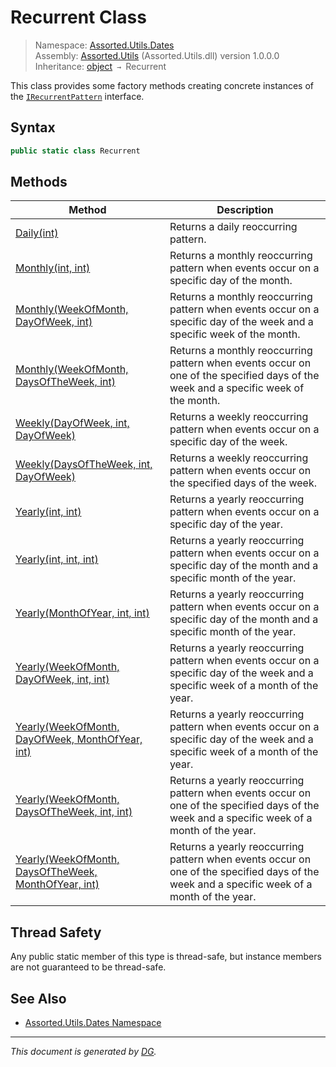 ﻿# Recurrent Class

> Namespace: [Assorted.Utils.Dates](_toc.Assorted.Utils.md#Assorted.Utils.Dates%20Namespace)\
> Assembly: [Assorted.Utils](_toc.Assorted.Utils.md) (Assorted.Utils.dll) version 1.0.0.0\
> Inheritance: [object](https://docs.microsoft.com/en-us/dotnet/api/system.object) `→` Recurrent

This class provides some factory methods creating concrete instances of the [`IRecurrentPattern`](Assorted.Utils.Dates.IRecurrentPattern.md) interface.

## Syntax

```csharp
public static class Recurrent
```

## Methods

Method | Description
--- | ---
[Daily(int)](Assorted.Utils.Dates.Recurrent.Daily.md) | Returns a daily reoccurring pattern.
[Monthly(int, int)](Assorted.Utils.Dates.Recurrent.Monthly.md#Monthly%28int%2C%20int%29) | Returns a monthly reoccurring pattern when events occur on a specific day of the month.
[Monthly(WeekOfMonth, DayOfWeek, int)](Assorted.Utils.Dates.Recurrent.Monthly.md#Monthly%28WeekOfMonth%2C%20DayOfWeek%2C%20int%29) | Returns a monthly reoccurring pattern when events occur on a specific day of the week and a specific week of the month.
[Monthly(WeekOfMonth, DaysOfTheWeek, int)](Assorted.Utils.Dates.Recurrent.Monthly.md#Monthly%28WeekOfMonth%2C%20DaysOfTheWeek%2C%20int%29) | Returns a monthly reoccurring pattern when events occur on one of the specified days of the week and a specific week of the month.
[Weekly(DayOfWeek, int, DayOfWeek)](Assorted.Utils.Dates.Recurrent.Weekly.md#Weekly%28DayOfWeek%2C%20int%2C%20DayOfWeek%29) | Returns a weekly reoccurring pattern when events occur on a specific day of the week.
[Weekly(DaysOfTheWeek, int, DayOfWeek)](Assorted.Utils.Dates.Recurrent.Weekly.md#Weekly%28DaysOfTheWeek%2C%20int%2C%20DayOfWeek%29) | Returns a weekly reoccurring pattern when events occur on the specified days of the week.
[Yearly(int, int)](Assorted.Utils.Dates.Recurrent.Yearly.md#Yearly%28int%2C%20int%29) | Returns a yearly reoccurring pattern when events occur on a specific day of the year.
[Yearly(int, int, int)](Assorted.Utils.Dates.Recurrent.Yearly.md#Yearly%28int%2C%20int%2C%20int%29) | Returns a yearly reoccurring pattern when events occur on a specific day of the month and a specific month of the year.
[Yearly(MonthOfYear, int, int)](Assorted.Utils.Dates.Recurrent.Yearly.md#Yearly%28MonthOfYear%2C%20int%2C%20int%29) | Returns a yearly reoccurring pattern when events occur on a specific day of the month and a specific month of the year.
[Yearly(WeekOfMonth, DayOfWeek, int, int)](Assorted.Utils.Dates.Recurrent.Yearly.md#Yearly%28WeekOfMonth%2C%20DayOfWeek%2C%20int%2C%20int%29) | Returns a yearly reoccurring pattern when events occur on a specific day of the week and a specific week of a month of the year.
[Yearly(WeekOfMonth, DayOfWeek, MonthOfYear, int)](Assorted.Utils.Dates.Recurrent.Yearly.md#Yearly%28WeekOfMonth%2C%20DayOfWeek%2C%20MonthOfYear%2C%20int%29) | Returns a yearly reoccurring pattern when events occur on a specific day of the week and a specific week of a month of the year.
[Yearly(WeekOfMonth, DaysOfTheWeek, int, int)](Assorted.Utils.Dates.Recurrent.Yearly.md#Yearly%28WeekOfMonth%2C%20DaysOfTheWeek%2C%20int%2C%20int%29) | Returns a yearly reoccurring pattern when events occur on one of the specified days of the week and a specific week of a month of the year.
[Yearly(WeekOfMonth, DaysOfTheWeek, MonthOfYear, int)](Assorted.Utils.Dates.Recurrent.Yearly.md#Yearly%28WeekOfMonth%2C%20DaysOfTheWeek%2C%20MonthOfYear%2C%20int%29) | Returns a yearly reoccurring pattern when events occur on one of the specified days of the week and a specific week of a month of the year.

## Thread Safety

Any public static member of this type is thread\-safe, but instance members are not guaranteed to be thread\-safe.

## See Also

- [Assorted.Utils.Dates Namespace](_toc.Assorted.Utils.md#Assorted.Utils.Dates%20Namespace)

---

_This document is generated by [DG](https://github.com/Khojasteh/dg)._

